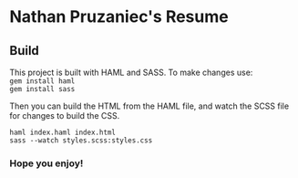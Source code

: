# Nathan Pruzaniec's Resume  

## Build  
This project is built with HAML and SASS. To make changes use:  
`gem install haml`  
`gem install sass`  

Then you can build the HTML from the HAML file, and watch the SCSS file for changes to build the CSS.  

`haml index.haml index.html`  
`sass --watch styles.scss:styles.css`  

### Hope you enjoy!  
